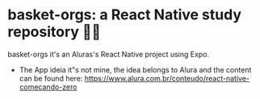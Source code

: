 # basket-orgs: a React Native study repository 🥬🥦

basket-orgs it's an Aluras's React Native project using Expo.

- The App ideia it"s not mine, the idea belongs to Alura and the content can be found here: https://www.alura.com.br/conteudo/react-native-comecando-zero
